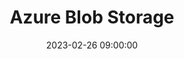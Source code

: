 ---
title: Azure Blob Storage
date: 2023-02-26 09:00:00
categories: [Azure]
tags: [azure workshop,storage]
---